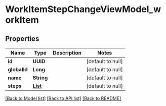 # WorkItemStepChangeViewModel_workItem
## Properties

| Name | Type | Description | Notes |
|------------ | ------------- | ------------- | -------------|
| **id** | **UUID** |  | [default to null] |
| **globalId** | **Long** |  | [default to null] |
| **name** | **String** |  | [default to null] |
| **steps** | [**List**](WorkItemStepChangeViewModel.md) |  | [default to null] |

[[Back to Model list]](../README.md#documentation-for-models) [[Back to API list]](../README.md#documentation-for-api-endpoints) [[Back to README]](../README.md)

